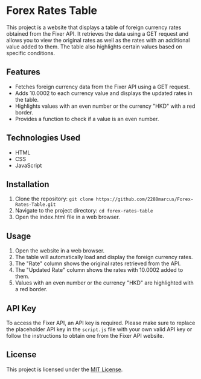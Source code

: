 # Forex Rates Table

This project is a website that displays a table of foreign currency rates obtained from the Fixer API. It retrieves the data using a GET request and allows you to view the original rates as well as the rates with an additional value added to them. The table also highlights certain values based on specific conditions.

## Features

- Fetches foreign currency data from the Fixer API using a GET request.
- Adds 10.0002 to each currency value and displays the updated rates in the table.
- Highlights values with an even number or the currency "HKD" with a red border.
- Provides a function to check if a value is an even number.

## Technologies Used

- HTML
- CSS
- JavaScript

## Installation

1. Clone the repository: `git clone https://github.com/2288marcus/Forex-Rates-Table.git`
2. Navigate to the project directory: `cd forex-rates-table`
3. Open the index.html file in a web browser.

## Usage

1. Open the website in a web browser.
2. The table will automatically load and display the foreign currency rates.
3. The "Rate" column shows the original rates retrieved from the API.
4. The "Updated Rate" column shows the rates with 10.0002 added to them.
5. Values with an even number or the currency "HKD" are highlighted with a red border.

## API Key

To access the Fixer API, an API key is required. Please make sure to replace the placeholder API key in the `script.js` file with your own valid API key or follow the instructions to obtain one from the Fixer API website.

## License

This project is licensed under the [MIT License](LICENSE).
